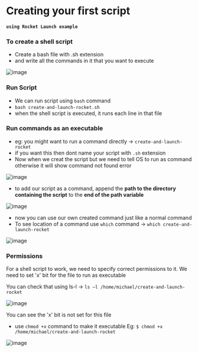 # Creating your first script
**```using Rocket Launch example```**


### To create a shell script
- Create a bash file with .sh extension
- and write all the commands in it that you want to execute

![image](https://user-images.githubusercontent.com/87442305/235345809-5bf460a8-158d-462a-8f56-57968d288eca.png)

### Run Script
- We can run script using ```bash``` command 
- ```bash create-and-launch-rocket.sh```
- when the shell script is executed, it runs each line in that file


### Run commands as an executable 
- eg: you might want to run a command directly -> ```create-and-launch-rocket```
- if you want this then dont name your script with ```.sh``` extension
- Now when we creat the script but we need to tell OS to run as command otherwise it will show command not found error 

![image](https://user-images.githubusercontent.com/87442305/235346037-456b6849-37b0-4f3b-8426-52c816f7bc36.png)

- to add our script as a command, append the **path to the directory containing the script** to the **end of the path variable**

![image](https://user-images.githubusercontent.com/87442305/235346107-6242f96a-c276-48ec-b77e-0b1d0085bf20.png)

- now you can use our own created command just like a normal command
- To see location of a command use ```which``` command -> ```which create-and-launch-rocket```

![image](https://user-images.githubusercontent.com/87442305/235346169-c41b968a-81cf-4aed-8925-eb0794fbceef.png)

### Permissions
For a shell script to work, we need to specify correct permissions to it. We need to set 'x' bit for the file to run as executable

You can check that using ls-l -> ```ls –l /home/michael/create-and-launch-rocket```

![image](https://user-images.githubusercontent.com/87442305/235346356-4702615e-f18a-45bb-a377-1d26e1b6ab43.png)

You can see the 'x' bit is not set for this file

- use ```chmod +x``` command to make it executable Eg: ``` $ chmod +x /home/michael/create-and-launch-rocket ```

![image](https://user-images.githubusercontent.com/87442305/235346864-71d899f9-f9d5-4768-8cde-2629c7e9b087.png)

